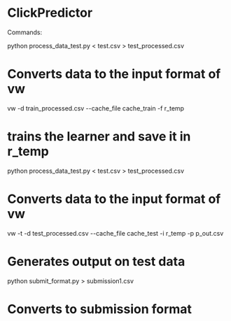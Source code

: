 # ClickPredictor

Commands:

python process_data_test.py < test.csv > test_processed.csv      
# Converts data to the input format of vw


vw -d train_processed.csv --cache_file cache_train -f r_temp     
# trains the learner and save it in r_temp


python process_data_test.py < test.csv > test_processed.csv      
# Converts data to the input format of vw


vw -t -d test_processed.csv --cache_file cache_test -i r_temp -p p_out.csv    
# Generates output on test data


python submit_format.py > submission1.csv                        
# Converts to submission format
